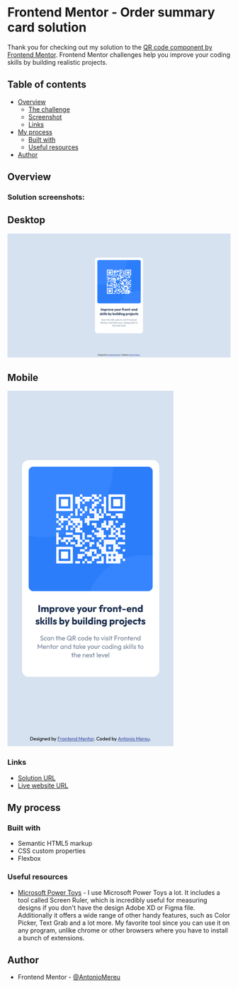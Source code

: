 # Frontend Mentor - Order summary card solution

Thank you for checking out my solution to the [QR code component by Frontend Mentor](https://www.frontendmentor.io/challenges/qr-code-component-iux_sIO_H). Frontend Mentor challenges help you improve your coding skills by building realistic projects.

## Table of contents

- [Overview](#overview)
  - [The challenge](#the-challenge)
  - [Screenshot](#screenshot)
  - [Links](#links)
- [My process](#my-process)
  - [Built with](#built-with)
  - [Useful resources](#useful-resources)
- [Author](#author)

## Overview

### Solution screenshots:

## Desktop
![qr code design result desktop](./design/qr-code-desktop-solution.png)

## Mobile
![qr code design result mobile](./design/qr-code-mobile-solution.png)

### Links

- [Solution URL](https://www.frontendmentor.io/solutions/css-flexbox-css-variables-google-fonts-XxXnfseesk)
- [Live website URL](https://antoniomereu.github.io/QR-code-component-Antonio-Mereu/)

## My process

### Built with

- Semantic HTML5 markup
- CSS custom properties
- Flexbox

### Useful resources

- [Microsoft Power Toys](https://learn.microsoft.com/it-it/windows/powertoys/) - I use Microsoft Power Toys a lot. It includes a tool called Screen Ruler, which is incredibly useful for measuring designs if you don't have the design Adobe XD or Figma file. Additionally it offers a wide range of other handy features, such as Color Picker, Text Grab and a lot more. My favorite tool since you can use it on any program, unlike chrome or other browsers where you have to install a bunch of extensions.

## Author

- Frontend Mentor - [@AntonioMereu](https://www.frontendmentor.io/profile/AntonioMereu)
